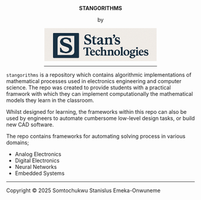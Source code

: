 <div align="center">
  <b font-size: 64px;>STANGORITHMS</b>
  <p font-size: 14px;">by</p>

  <picture>
    <source media="(prefers-color-scheme: dark)" srcset="kmap_algorithm/images/St_logo_dark.png">
    <source media="(prefers-color-scheme: light)" srcset="kmap_algorithm/images/St_logo_light.png">
    <img alt="Project logo" src="kmap_algorithm/images/St_logo_light.png" width="300">
  </picture>

  <hr style="margin-top: 10px; width: 60%;">
</div>

```stangorithms``` is a repository which contains algorithmic implementations of mathematical processes used in electronics engineering and computer science. The repo was created to provide students 
with a practical framwork with which they can implement computationally the mathematical models they learn in the classroom. 

Whilst designed for learning, the frameworks within this repo can also be used by engineers to automate cumbersome low-level design tasks, or build new CAD software. 

The repo contains frameworks for automating solving process in various domains; 
- Analog Electronics
- Digital Electronics
- Neural Networks
- Embedded Systems

---
Copyright © 2025 Somtochukwu Stanislus Emeka-Onwuneme
